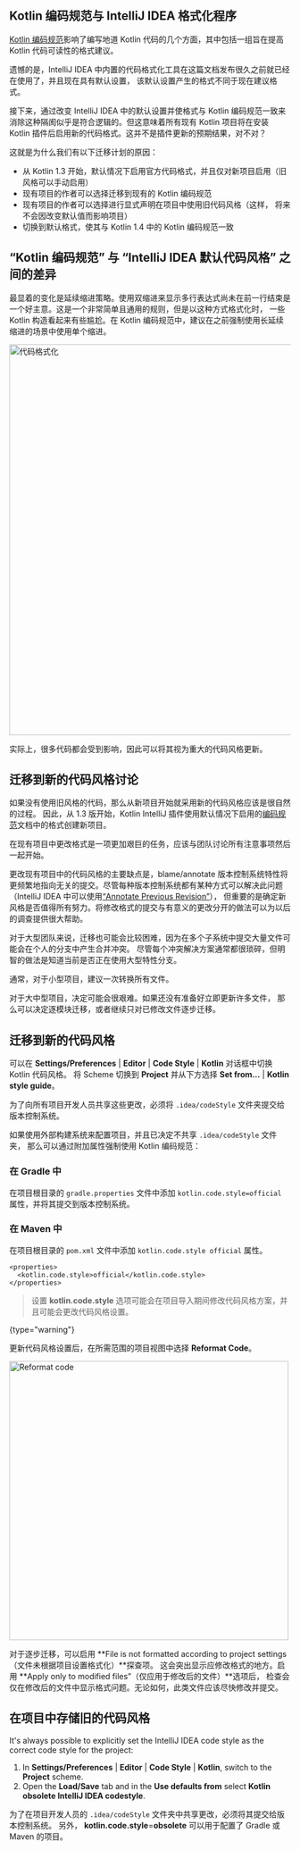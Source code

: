 [//]: # (title: 迁移到 Kotlin 代码风格)

## Kotlin 编码规范与 IntelliJ IDEA 格式化程序

[Kotlin 编码规范](coding-conventions.html)影响了编写地道 Kotlin 代码的几个方面，其中包括一组<!--
-->旨在提高 Kotlin 代码可读性的格式建议。

遗憾的是，IntelliJ IDEA 中内置的代码格式化工具在这篇文档发布很久之前就已经在使用了，并且现在具有默认设置，
该默认设置产生的格式不同于现在建议格式。

接下来，通过改变 IntelliJ IDEA 中的默认设置并使格式与
Kotlin 编码规范一致来消除这种隔阂似乎是符合逻辑的。但这意味着所有现有 Kotlin 项目将在<!--
-->安装 Kotlin 插件后启用新的代码格式。这并不是插件更新的预期结果，对不对？

这就是为什么我们有以下迁移计划的原因：

* 从 Kotlin 1.3 开始，默认情况下启用官方代码格式，并且仅对新项目启用（旧风格<!--
-->可以手动启用）
* 现有项目的作者可以选择迁移到现有的 Kotlin 编码规范
* 现有项目的作者可以选择进行显式声明在项目中使用旧代码风格（这样，
将来不会因改变默认值而影响项目）
* 切换到默认格式，使其与 Kotlin 1.4 中的 Kotlin 编码规范一致

## “Kotlin 编码规范” 与 “IntelliJ IDEA 默认代码风格” 之间的差异

最显着的变化是延续缩进策略。使用双缩进来显示<!--
-->多行表达式尚未在前一行结束是一个好主意。这是一个非常简单且通用的规则，但是以这种方式格式化时，
一些 Kotlin 构造看起来有些尴尬。在 Kotlin 编码规范中，建议<!--
-->在之前强制使用长延续缩进的场景中使用单个缩进。

<img src="code-formatting-diff.png" alt="代码格式化" width="700"/>

实际上，很多代码都会受到影响，因此可以将其视为重大的代码风格更新。

## 迁移到新的代码风格讨论

如果没有使用旧风格的代码，那么从新项目开始就采用新的代码风格应该是很自然的过程。
因此，从 1.3 版开始，Kotlin IntelliJ 插件使用默认情况下启用的<!--
-->[编码规范](coding-conventions.md)文档中的格式创建新项目。

在现有项目中更改格式是一项更加艰巨的任务，应该与团队讨论<!--
-->所有注意事项然后一起开始。

更改现有项目中的代码风格的主要缺点是，blame/annotate 版本控制系统特性将<!--
-->更频繁地指向无关的提交。尽管每种版本控制系统都有某种方式可以解决此问题
（IntelliJ IDEA 中可以使用[“Annotate Previous Revision”](https://www.jetbrains.com/help/idea/investigate-changes.html)），
但重要的是确定新风格是否值得所有努力。将修改格式的提交与<!--
-->有意义的更改分开的做法可以为以后的调查提供很大帮助。 

对于大型团队来说，迁移也可能会比较困难，因为在多个子系统中提交大量文件可能会在个人的分支中产生合<!--
-->并冲突。 尽管每个冲突解决方案通常都很琐碎，但明智的做法是知道当前是否正在使用<!--
-->大型特性分支。

通常，对于小型项目，建议一次转换所有文件。

对于大中型项目，决定可能会很艰难。如果还没有准备好立即更新许多文件，
那么可以决定逐模块迁移，或者继续只对已修改文件逐步迁移。

## 迁移到新的代码风格

可以在 **Settings/Preferences** | **Editor** | **Code Style** | **Kotlin** 对话框中切换 Kotlin 代码风格。
将 Scheme 切换到 **Project** 并从下方选择 **Set from...** | **Kotlin style guide**。

为了向所有项目开发人员共享这些更改，必须将 `.idea/codeStyle` 文件夹提交给版本控制系统。

如果使用外部构建系统来配置项目，并且已决定不共享 `.idea/codeStyle` 文件夹，
那么可以通过附加属性强制使用 Kotlin 编码规范：

### 在 Gradle 中

在项目根目录的 `gradle.properties` 文件中添加 `kotlin.code.style=official` 属性，并将其提交到版本控制系统。

### 在 Maven 中

在项目根目录的 `pom.xml` 文件中添加 `kotlin.code.style official` 属性。

```
<properties>
  <kotlin.code.style>official</kotlin.code.style>
</properties>
```

> 设置 **kotlin.code.style** 选项可能会在项目导入期间修改代码风格方案，并且可能会更改<!--
> -->代码风格设置。
>
{type="warning"}

更新代码风格设置后，在所需范围的项目视图中选择 **Reformat Code**。

<img src="reformat-code.png" alt="Reformat code" width="500"/>

对于逐步迁移，可以启用 **File is not formatted according to project settings（文件未根据项目设置格式化）**探查项。
这会突出显示应修改格式的地方。启用 **Apply only to modified files”（仅应用于修改后的文件）**选项后，
检查会仅在修改后的文件中显示格式问题。无论如何，此类文件应该尽快修改并提交。

## 在项目中存储旧的代码风格

It's always possible to explicitly set the IntelliJ IDEA code style as the correct code style for the project:

1. In **Settings/Preferences** | **Editor** | **Code Style** | **Kotlin**, switch to the **Project** scheme.
2. Open the **Load/Save** tab and in the **Use defaults from** select **Kotlin obsolete IntelliJ IDEA codestyle**.

为了在项目开发人员的 `.idea/codeStyle` 文件夹中共享更改，必须将其提交给版本控制系统。
另外， **kotlin.code.style**=**obsolete** 可以用于配置了 Gradle 或 Maven 的项目。
